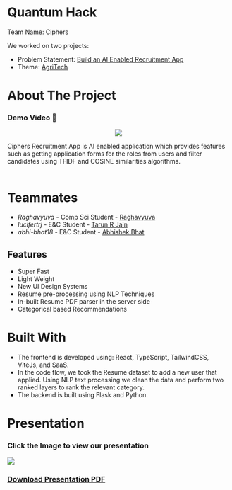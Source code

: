 # Quantum Hack
Team Name: Ciphers

We worked on two projects:
- Problem Statement: [Build an AI Enabled Recruitment App](https://github.com/raghavyuva/ciphers_statement.git)
- Theme: [AgriTech](https://github.com/raghavyuva/ciphers_quantumx.git)


# About The Project

### Demo Video 🎥

 <p align="center"><a href="https://github.com/raghavyuva/ciphers_quantumx/blob/master/src/assets/WhatsApp%20Video%202022-12-10%20at%208.29.51%20AM.mp4"><img src="https://github.com/raghavyuva/ciphers_statement/blob/master/src/assets/index.jpg"></a></p>
 Ciphers Recruitment App is AI enabled application which provides features such as getting application forms for the roles from users and filter candidates using TFIDF and COSINE similarities algorithms.
<br/>
<br/>

# Teammates

- *Raghavyuva* - Comp Sci Student - [Raghavyuva](https://raghavyuva.com/)
- *lucifertrj* - E&C  Student - [Tarun R Jain](https://github.com/lucifertrj) 
- *abhi-bhat18* - E&C  Student - [Abhishek Bhat](https://github.com/Abhi-Bhat18) 

## Features

- Super Fast
- Light Weight
- New UI Design Systems 
- Resume pre-processing using NLP Techniques
- In-built Resume PDF parser in the server side
- Categorical based Recommendations

# Built With

- The frontend is developed using: React, TypeScript, TailwindCSS, ViteJs, and SaaS.
- In the code flow, we took the Resume dataset to add a new user that applied. Using NLP text processing we clean the data and perform two ranked layers to rank the relevant category. 
- The backend is built using Flask and Python. 

# Presentation

### Click the Image to view our presentation

<a href="https://www.canva.com/design/DAFUS7I2KkA/sA5LbG-NrZ4ESXALydXbTA/view?utm_content=DAFUS7I2KkA&utm_campaign=designshare&utm_medium=link2&utm_source=sharebutton"><img src="https://user-images.githubusercontent.com/66197713/206827330-acc2a3d8-e783-4446-b069-8311c824a87b.png"></a>

### [Download Presentation PDF](https://github.com/raghavyuva/ciphers_statement/blob/master/src/assets/Ciphers.pdf)
